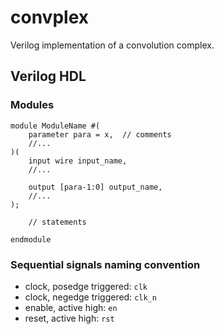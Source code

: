 # convplex
Verilog implementation of a convolution complex.

## Verilog HDL

### Modules
```
module ModuleName #(
    parameter para = x,  // comments
    //...
)(
    input wire input_name,
    //...

    output [para-1:0] output_name,
    //...
);

    // statements

endmodule
```
### Sequential signals naming convention

* clock, posedge triggered: `clk`
* clock, negedge triggered: `clk_n`
* enable, active high: `en`
* reset, active high: `rst`
